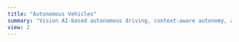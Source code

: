 ```yaml
---
title: "Autonomous Vehicles"
summary: "Vision AI-based autonomous driving, context-aware autonomy, and adversarial robustness for resilient AV systems."
view: 2
---
```

